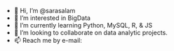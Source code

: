 - 👋 Hi, I’m @sarasalam
- 👀 I’m interested in BigData
- 🌱 I’m currently learning Python, MySQL, R, & JS
- 💞️ I’m looking to collaborate on data analytic projects. 
- 📫 Reach me by e-mail: 

<!---
sarasalam/sarasalam is a ✨ special ✨ repository because its `README.md` (this file) appears on your GitHub profile.
You can click the Preview link to take a look at your changes.
--->
